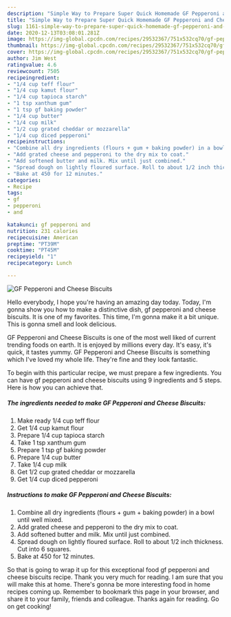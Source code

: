 ```yaml
---
description: "Simple Way to Prepare Super Quick Homemade GF Pepperoni and Cheese Biscuits"
title: "Simple Way to Prepare Super Quick Homemade GF Pepperoni and Cheese Biscuits"
slug: 1161-simple-way-to-prepare-super-quick-homemade-gf-pepperoni-and-cheese-biscuits
date: 2020-12-13T03:08:01.281Z
image: https://img-global.cpcdn.com/recipes/29532367/751x532cq70/gf-pepperoni-and-cheese-biscuits-recipe-main-photo.jpg
thumbnail: https://img-global.cpcdn.com/recipes/29532367/751x532cq70/gf-pepperoni-and-cheese-biscuits-recipe-main-photo.jpg
cover: https://img-global.cpcdn.com/recipes/29532367/751x532cq70/gf-pepperoni-and-cheese-biscuits-recipe-main-photo.jpg
author: Jim West
ratingvalue: 4.6
reviewcount: 7505
recipeingredient:
- "1/4 cup teff flour"
- "1/4 cup kamut flour"
- "1/4 cup tapioca starch"
- "1 tsp xanthum gum"
- "1 tsp gf baking powder"
- "1/4 cup butter"
- "1/4 cup milk"
- "1/2 cup grated cheddar or mozzarella"
- "1/4 cup diced pepperoni"
recipeinstructions:
- "Combine all dry ingredients (flours + gum + baking powder) in a bowl until well mixed."
- "Add grated cheese and pepperoni to the dry mix to coat."
- "Add softened butter and milk. Mix until just combined."
- "Spread dough on lightly floured surface. Roll to about 1/2 inch thickness. Cut into 6 squares."
- "Bake at 450 for 12 minutes."
categories:
- Recipe
tags:
- gf
- pepperoni
- and

katakunci: gf pepperoni and 
nutrition: 231 calories
recipecuisine: American
preptime: "PT39M"
cooktime: "PT45M"
recipeyield: "1"
recipecategory: Lunch

---
```



![GF Pepperoni and Cheese Biscuits](https://img-global.cpcdn.com/recipes/29532367/751x532cq70/gf-pepperoni-and-cheese-biscuits-recipe-main-photo.jpg)

Hello everybody, I hope you're having an amazing day today. Today, I'm gonna show you how to make a distinctive dish, gf pepperoni and cheese biscuits. It is one of my favorites. This time, I'm gonna make it a bit unique. This is gonna smell and look delicious.



GF Pepperoni and Cheese Biscuits is one of the most well liked of current trending foods on earth. It is enjoyed by millions every day. It's easy, it's quick, it tastes yummy. GF Pepperoni and Cheese Biscuits is something which I've loved my whole life. They're fine and they look fantastic.


To begin with this particular recipe, we must prepare a few ingredients. You can have gf pepperoni and cheese biscuits using 9 ingredients and 5 steps. Here is how you can achieve that.

<!--inarticleads1-->

##### The ingredients needed to make GF Pepperoni and Cheese Biscuits:

1. Make ready 1/4 cup teff flour
1. Get 1/4 cup kamut flour
1. Prepare 1/4 cup tapioca starch
1. Take 1 tsp xanthum gum
1. Prepare 1 tsp gf baking powder
1. Prepare 1/4 cup butter
1. Take 1/4 cup milk
1. Get 1/2 cup grated cheddar or mozzarella
1. Get 1/4 cup diced pepperoni




<!--inarticleads2-->

##### Instructions to make GF Pepperoni and Cheese Biscuits:

1. Combine all dry ingredients (flours + gum + baking powder) in a bowl until well mixed.
1. Add grated cheese and pepperoni to the dry mix to coat.
1. Add softened butter and milk. Mix until just combined.
1. Spread dough on lightly floured surface. Roll to about 1/2 inch thickness. Cut into 6 squares.
1. Bake at 450 for 12 minutes.




So that is going to wrap it up for this exceptional food gf pepperoni and cheese biscuits recipe. Thank you very much for reading. I am sure that you will make this at home. There's gonna be more interesting food in home recipes coming up. Remember to bookmark this page in your browser, and share it to your family, friends and colleague. Thanks again for reading. Go on get cooking!
